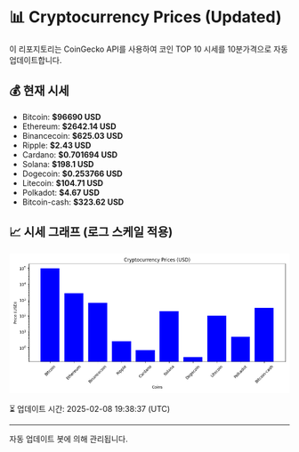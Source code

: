 
# 📊 Cryptocurrency Prices (Updated)

이 리포지토리는 CoinGecko API를 사용하여 코인 TOP 10 시세를 10분가격으로 자동 업데이트합니다.

## 💰 현재 시세
- Bitcoin: **$96690 USD**
- Ethereum: **$2642.14 USD**
- Binancecoin: **$625.03 USD**
- Ripple: **$2.43 USD**
- Cardano: **$0.701694 USD**
- Solana: **$198.1 USD**
- Dogecoin: **$0.253766 USD**
- Litecoin: **$104.71 USD**
- Polkadot: **$4.67 USD**
- Bitcoin-cash: **$323.62 USD**

## 📈 시세 그래프 (로그 스케일 적용)
![Crypto Prices](crypto_prices.png)

⏳ 업데이트 시간: 2025-02-08 19:38:37 (UTC)

---
자동 업데이트 봇에 의해 관리됩니다.
